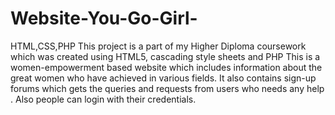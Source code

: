 # Website-You-Go-Girl-
HTML,CSS,PHP
This project is a part of my Higher Diploma coursework which was created using HTML5, cascading style sheets and PHP
This is a women-empowerment based website which includes information about the great women who have achieved in various fields. 
It also contains sign-up forums which gets the queries and requests from users who needs any help .
Also people can login with their credentials.
